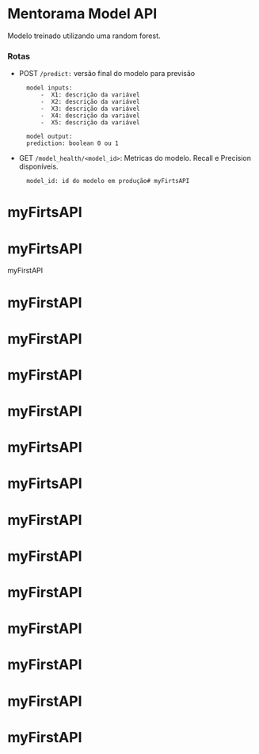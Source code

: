# Mentorama Model API

Modelo treinado utilizando uma random forest. 

### Rotas
- POST
    ```/predict:``` versão final do modelo para previsão
        
        model inputs:
            -  X1: descrição da variável
            -  X2: descrição da variável
            -  X3: descrição da variável
            -  X4: descrição da variável
            -  X5: descrição da variável
        
        model output: 
        prediction: boolean 0 ou 1

- GET
    ```/model_health/<model_id>```: Metricas do modelo. Recall e Precision disponíveis. 
        
        model_id: id do modelo em produção# myFirtsAPI
# myFirtsAPI
# myFirtsAPI
myFirstAPI
# myFirstAPI
# myFirstAPI
# myFirstAPI
# myFirstAPI
# myFirtsAPI
# myFirtsAPI
# myFirstAPI
# myFirstAPI
# myFirstAPI
# myFirstAPI
# myFirstAPI
# myFirstAPI
# myFirstAPI
